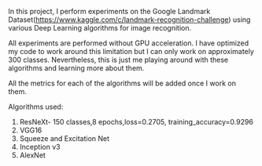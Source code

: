 In this project, I perform experiments on the Google Landmark Dataset(https://www.kaggle.com/c/landmark-recognition-challenge) using various Deep Learning algorithms for image recognition. 

All experiments are performed without GPU acceleration. I have optimized my code to work around this limitation but I can only work on approximately 300 classes. Nevertheless, this is just me playing around with these algorithms and learning more about them.

All the metrics for each of the algorithms will be added once I work on them.

Algorithms used:
1. ResNeXt- 150 classes,8 epochs,loss=0.2705, training_accuracy=0.9296
2. VGG16
3. Squeeze and Excitation Net
4. Inception v3
5. AlexNet
